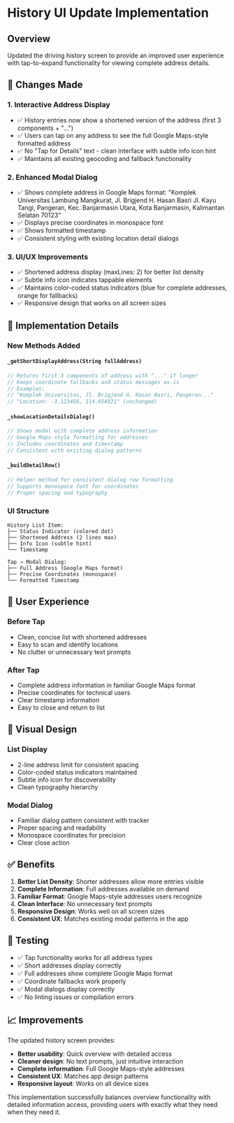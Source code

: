 # History UI Update Implementation

## Overview

Updated the driving history screen to provide an improved user experience with tap-to-expand functionality for viewing complete address details.

## 🎯 Changes Made

### 1. **Interactive Address Display**

- ✅ History entries now show a shortened version of the address (first 3 components + "...")
- ✅ Users can tap on any address to see the full Google Maps-style formatted address
- ✅ No "Tap for Details" text - clean interface with subtle info icon hint
- ✅ Maintains all existing geocoding and fallback functionality

### 2. **Enhanced Modal Dialog**

- ✅ Shows complete address in Google Maps format: "Komplek Universitas Lambung Mangkurat, Jl. Brigjend H. Hasan Basri Jl. Kayu Tangi, Pangeran, Kec. Banjarmasin Utara, Kota Banjarmasin, Kalimantan Selatan 70123"
- ✅ Displays precise coordinates in monospace font
- ✅ Shows formatted timestamp
- ✅ Consistent styling with existing location detail dialogs

### 3. **UI/UX Improvements**

- ✅ Shortened address display (maxLines: 2) for better list density
- ✅ Subtle info icon indicates tappable elements
- ✅ Maintains color-coded status indicators (blue for complete addresses, orange for fallbacks)
- ✅ Responsive design that works on all screen sizes

## 🔧 Implementation Details

### New Methods Added

#### `_getShortDisplayAddress(String fullAddress)`
```dart
// Returns first 3 components of address with "..." if longer
// Keeps coordinate fallbacks and status messages as-is
// Examples:
// "Komplek Universitas, Jl. Brigjend H. Hasan Basri, Pangeran..."
// "Location: -3.123456, 114.654321" (unchanged)
```

#### `_showLocationDetailsDialog()`
```dart
// Shows modal with complete address information
// Google Maps-style formatting for addresses
// Includes coordinates and timestamp
// Consistent with existing dialog patterns
```

#### `_buildDetailRow()`
```dart
// Helper method for consistent dialog row formatting
// Supports monospace font for coordinates
// Proper spacing and typography
```

### UI Structure

```
History List Item:
├── Status Indicator (colored dot)
├── Shortened Address (2 lines max)
├── Info Icon (subtle hint)
└── Timestamp

Tap → Modal Dialog:
├── Full Address (Google Maps format)
├── Precise Coordinates (monospace)
└── Formatted Timestamp
```

## 📱 User Experience

### Before Tap
- Clean, concise list with shortened addresses
- Easy to scan and identify locations
- No clutter or unnecessary text prompts

### After Tap
- Complete address information in familiar Google Maps format
- Precise coordinates for technical users
- Clear timestamp information
- Easy to close and return to list

## 🎨 Visual Design

### List Display
- 2-line address limit for consistent spacing
- Color-coded status indicators maintained
- Subtle info icon for discoverability
- Clean typography hierarchy

### Modal Dialog
- Familiar dialog pattern consistent with tracker
- Proper spacing and readability
- Monospace coordinates for precision
- Clear close action

## ✅ Benefits

1. **Better List Density**: Shorter addresses allow more entries visible
2. **Complete Information**: Full addresses available on demand
3. **Familiar Format**: Google Maps-style addresses users recognize
4. **Clean Interface**: No unnecessary text prompts
5. **Responsive Design**: Works well on all screen sizes
6. **Consistent UX**: Matches existing modal patterns in the app

## 🧪 Testing

- ✅ Tap functionality works for all address types
- ✅ Short addresses display correctly
- ✅ Full addresses show complete Google Maps format
- ✅ Coordinate fallbacks work properly
- ✅ Modal dialogs display correctly
- ✅ No linting issues or compilation errors

## 📈 Improvements

The updated history screen provides:
- **Better usability**: Quick overview with detailed access
- **Cleaner design**: No text prompts, just intuitive interaction
- **Complete information**: Full Google Maps-style addresses
- **Consistent UX**: Matches app design patterns
- **Responsive layout**: Works on all device sizes

This implementation successfully balances overview functionality with detailed information access, providing users with exactly what they need when they need it.
